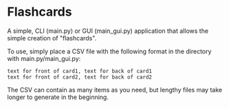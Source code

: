 # Flashcards

A simple, CLI (main.py) or GUI (main_gui.py) application that allows the simple
creation of "flashcards". 

To use, simply place a CSV file with the following format in the directory
with main.py/main_gui.py:

`text for front of card1, text for back of card1`\
`text for front of card2, text for back of card2`

The CSV can contain as many items as you need, but lengthy
files may take longer to generate in the beginning.